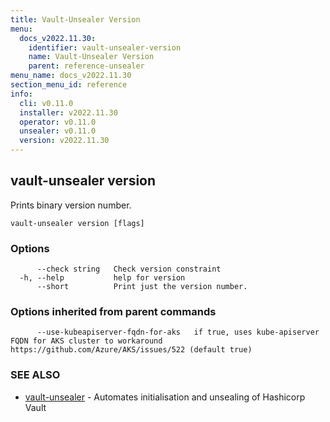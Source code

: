 ```yaml
---
title: Vault-Unsealer Version
menu:
  docs_v2022.11.30:
    identifier: vault-unsealer-version
    name: Vault-Unsealer Version
    parent: reference-unsealer
menu_name: docs_v2022.11.30
section_menu_id: reference
info:
  cli: v0.11.0
  installer: v2022.11.30
  operator: v0.11.0
  unsealer: v0.11.0
  version: v2022.11.30
---
```


## vault-unsealer version

Prints binary version number.

```
vault-unsealer version [flags]
```

### Options

```
      --check string   Check version constraint
  -h, --help           help for version
      --short          Print just the version number.
```

### Options inherited from parent commands

```
      --use-kubeapiserver-fqdn-for-aks   if true, uses kube-apiserver FQDN for AKS cluster to workaround https://github.com/Azure/AKS/issues/522 (default true)
```

### SEE ALSO

* [vault-unsealer](/docs/v2022.11.30/reference/unsealer/vault-unsealer)	 - Automates initialisation and unsealing of Hashicorp Vault

